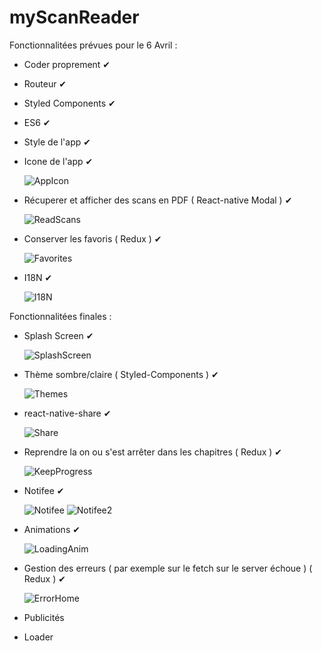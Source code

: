 # myScanReader

Fonctionnalitées prévues pour le 6 Avril :

  - Coder proprement ✔
  - Routeur ✔
  - Styled Components ✔
  - ES6 ✔
  - Style de l'app ✔
  - Icone de l'app ✔
  
    ![AppIcon](https://user-images.githubusercontent.com/101570711/235261098-1ac314c6-f57d-4d4f-a202-4ce44219860c.png)

  - Récuperer et afficher des scans en PDF ( React-native Modal ) ✔
    
    ![ReadScans](https://user-images.githubusercontent.com/101570711/235261223-359ffee1-3706-4029-88c6-13f1893d50f9.gif)

  - Conserver les favoris ( Redux ) ✔
    
    ![Favorites](https://user-images.githubusercontent.com/101570711/235261279-4ada9f52-8b6e-4b80-8a8f-1fdece9fb2e2.gif)

  - I18N ✔
    
    ![I18N](https://user-images.githubusercontent.com/101570711/235261321-aff25499-b3cb-4557-8336-830008b76f36.gif)
    

Fonctionnalitées finales :

  - Splash Screen ✔
    
    ![SplashScreen](https://user-images.githubusercontent.com/101570711/235261377-558eb346-892a-4ea2-9f51-f0332a4538e7.gif)

  - Thème sombre/claire ( Styled-Components ) ✔
    
    ![Themes](https://user-images.githubusercontent.com/101570711/235261414-ef2e9697-a8dd-4caa-8ecc-8dea1fc43ac6.gif)

  - react-native-share ✔
    
    ![Share](https://user-images.githubusercontent.com/101570711/235261431-da686d83-bc84-4a04-8cc6-37b575c641a4.gif)

  - Reprendre la on ou s'est arrêter dans les chapitres ( Redux ) ✔
    
    ![KeepProgress](https://user-images.githubusercontent.com/101570711/235261449-547c5a3a-f7bc-4147-9e03-66283f63d573.gif)

  - Notifee ✔
    
    ![Notifee](https://user-images.githubusercontent.com/101570711/235261481-3dc9448b-a534-4ef3-b02e-9875ef2d281d.gif) ![Notifee2](https://user-images.githubusercontent.com/101570711/235261499-76caa760-eae3-4a57-a346-4082cdda47af.gif)

  - Animations ✔
    
    ![LoadingAnim](https://user-images.githubusercontent.com/101570711/235261539-1090d27f-6c0e-459b-a16c-37eed2950ca3.gif)

  - Gestion des erreurs ( par exemple sur le fetch sur le server échoue ) ( Redux ) ✔
    
    ![ErrorHome](https://user-images.githubusercontent.com/101570711/235262409-6f8f775c-187a-4eaf-a647-c1aaefb71bcd.gif)

  - Publicités
  - Loader
